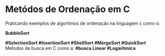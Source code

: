 # Metódos de Ordenação em C
Praticando exemplos de algoritmos de ordenação na linguagem c como o:
 <p><b> BubbleSort </b></p>
 <b> #SelectionSort </b>
 <b>#InsertionSort </b>
 <b> #ShellSort </b>
 <b>#MergeSort </b>
 <b> #QuickSort </b>
 Metodos de busca em C como a:
 <b> #busca Linear </b>
 <b> #Logarítmica </b>

